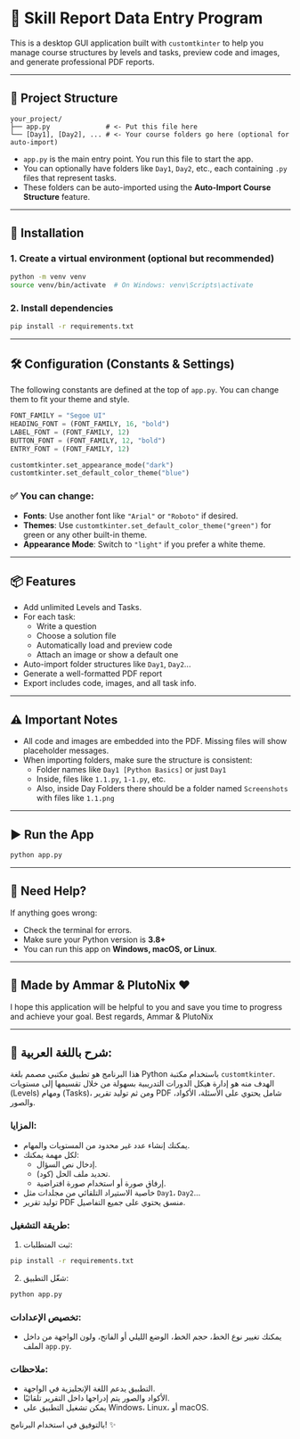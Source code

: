 # 🧠 Skill Report Data Entry Program

This is a desktop GUI application built with `customtkinter` to help you manage course structures by levels and tasks, preview code and images, and generate professional PDF reports.

---

## 📁 Project Structure

```
your_project/
├── app.py              # <- Put this file here
└── [Day1], [Day2], ... # <- Your course folders go here (optional for auto-import)
```

- `app.py` is the main entry point. You run this file to start the app.
- You can optionally have folders like `Day1`, `Day2`, etc., each containing `.py` files that represent tasks.
- These folders can be auto-imported using the **Auto-Import Course Structure** feature.

---

## 🧹 Installation

### 1. Create a virtual environment (optional but recommended)

```bash
python -m venv venv
source venv/bin/activate  # On Windows: venv\Scripts\activate
```

### 2. Install dependencies

```bash
pip install -r requirements.txt
```

---

## 🛠️ Configuration (Constants & Settings)

The following constants are defined at the top of `app.py`. You can change them to fit your theme and style.

```python
FONT_FAMILY = "Segoe UI"
HEADING_FONT = (FONT_FAMILY, 16, "bold")
LABEL_FONT = (FONT_FAMILY, 12)
BUTTON_FONT = (FONT_FAMILY, 12, "bold")
ENTRY_FONT = (FONT_FAMILY, 12)

customtkinter.set_appearance_mode("dark")
customtkinter.set_default_color_theme("blue")
```

### ✅ You can change:

- **Fonts**: Use another font like `"Arial"` or `"Roboto"` if desired.
- **Themes**: Use `customtkinter.set_default_color_theme("green")` for green or any other built-in theme.
- **Appearance Mode**: Switch to `"light"` if you prefer a white theme.

---

## 📦 Features

- Add unlimited Levels and Tasks.
- For each task:
  - Write a question
  - Choose a solution file
  - Automatically load and preview code
  - Attach an image or show a default one
- Auto-import folder structures like `Day1`, `Day2`...
- Generate a well-formatted PDF report
- Export includes code, images, and all task info.

---

## ⚠️ Important Notes

- All code and images are embedded into the PDF. Missing files will show placeholder messages.
- When importing folders, make sure the structure is consistent:
  - Folder names like `Day1 [Python Basics]` or just `Day1`
  - Inside, files like `1.1.py`, `1-1.py`, etc.
  - Also, inside Day Folders there should be a folder named `Screenshots` with files like `1.1.png`

---

## ▶️ Run the App

```bash
python app.py
```

---

## 💬 Need Help?

If anything goes wrong:

- Check the terminal for errors.
- Make sure your Python version is **3.8+**
- You can run this app on **Windows, macOS, or Linux**.

---

## 🧠 Made by Ammar & PlutoNix ❤️

I hope this application will be helpful to you and save you time to progress and achieve your goal. Best regards, Ammar & PlutoNix

---

## 🌟 شرح باللغة العربية:

هذا البرنامج هو تطبيق مكتبي مصمم بلغة Python باستخدام مكتبة `customtkinter`. الهدف منه هو إدارة هيكل الدورات التدريبية بسهولة من خلال تقسيمها إلى مستويات (Levels) ومهام (Tasks)، ومن ثم توليد تقرير PDF شامل يحتوي على الأسئلة، الأكواد، والصور.

### المزايا:

- يمكنك إنشاء عدد غير محدود من المستويات والمهام.
- لكل مهمة يمكنك:
  - إدخال نص السؤال.
  - تحديد ملف الحل (كود).
  - إرفاق صورة أو استخدام صورة افتراضية.
- خاصية الاستيراد التلقائي من مجلدات مثل `Day1`، `Day2`...
- توليد تقرير PDF منسق يحتوي على جميع التفاصيل.

### طريقة التشغيل:

1. ثبت المتطلبات:

```bash
pip install -r requirements.txt
```

2. شغّل التطبيق:

```bash
python app.py
```

### تخصيص الإعدادات:

- يمكنك تغيير نوع الخط، حجم الخط، الوضع الليلي أو الفاتح، ولون الواجهة من داخل الملف `app.py`.

### ملاحظات:

- التطبيق يدعم اللغة الإنجليزية في الواجهة.
- الأكواد والصور يتم إدراجها داخل التقرير تلقائيًا.
- يمكن تشغيل التطبيق على Windows، Linux، أو macOS.

بالتوفيق في استخدام البرنامج! ✨

